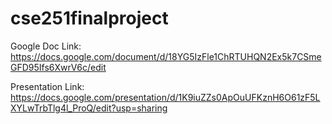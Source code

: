 # cse251finalproject

Google Doc Link: https://docs.google.com/document/d/18YG5IzFle1ChRTUHQN2Ex5k7CSmeGFD95Ifs6XwrV6c/edit

Presentation Link: https://docs.google.com/presentation/d/1K9iuZZs0ApOuUFKznH6O61zF5LXYLwTrbTlg4l_ProQ/edit?usp=sharing
